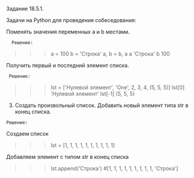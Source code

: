Задание 18.5.1.

Задачи на Python для проведения собеседования:

Поменять значения переменных a и b местами.
      
      Решение: 
 
>>> a = 100
>>> b = 'Строка'
>>> a, b = b, a
>>> a
'Строка'
>>> b
100


   
Получить первый и последний элемент списка.
          
     Решение: 

>>> lst = ['Нулевой элемент', 'One', 2, 3, 4, (5, 5, 5)]
>>> lst[0]
'Нулевой элемент'
>>> lst[-1]
(5, 5, 5)

 
  3. Создать произвольный список. Добавить новый элемент типа str в конец списка.

    Решение:

Создаем список

>>> lst = [1, 1, 1, 1, 1, 1, 1, 1, 1, 1]

Добавляем элемент с типом str в конец списка

>>> lst.append('Строка')
#[1, 1, 1, 1, 1, 1, 1, 1, 1, 'Строка']

